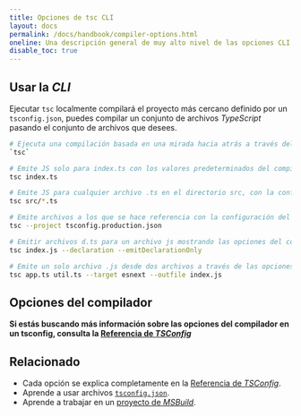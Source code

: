 ```yaml
---
title: Opciones de tsc CLI
layout: docs
permalink: /docs/handbook/compiler-options.html
oneline: Una descripción general de muy alto nivel de las opciones CLI del compilador tsc
disable_toc: true
---
```


## Usar la *CLI*

Ejecutar `tsc` localmente compilará el proyecto más cercano definido por un `tsconfig.json`, puedes compilar un conjunto de archivos *TypeScript*
pasando el conjunto de archivos que desees.

```sh
# Ejecuta una compilación basada en una mirada hacia atrás a través del fs para un tsconfig.json
`tsc`

# Emite JS solo para index.ts con los valores predeterminados del compilador
tsc index.ts

# Emite JS para cualquier archivo .ts en el directorio src, con la configuración predeterminada
tsc src/*.ts

# Emite archivos a los que se hace referencia con la configuración del compilador de tsconfig.production.json
tsc --project tsconfig.production.json

# Emitir archivos d.ts para un archivo js mostrando las opciones del compilador que son booleanas
tsc index.js --declaration --emitDeclarationOnly

# Emite un solo archivo .js desde dos archivos a través de las opciones del compilador que toman argumentos de cadena
tsc app.ts util.ts --target esnext --outfile index.js
```

## Opciones del compilador

**Si estás buscando más información sobre las opciones del compilador en un tsconfig, consulta la [Referencia de *TSConfig*](/tsconfig)**

<!-- Inicio el reemplazo -><h3>Comandos de la CLI</h3>
<table class="cli-option" width="100%">
  <thead>
    <tr>
      <th>Bandera</th>
      <th>Tipo</th>
    </tr>
  </thead>
  <tbody>
<tr class='odd' name='all'>
  <td><code>--all</code></td>
  <td><p><code>boolean</code></p>
</td>
</tr>
<tr class="option-description odd"><td colspan="3">
<p>Muestra todas las opciones del compilador.</p>
</td></tr>

<tr class='even' name='generateTrace'>
  <td><code>--generateTrace</code></td>
  <td><p><code>string</code></p>
</td>
</tr>
<tr class="option-description even"><td colspan="3">
<p>Genera un seguimiento de eventos y una lista de tipos.</p>
</td></tr>

<tr class='odd' name='help'>
  <td><code>--help</code></td>
  <td><p><code>boolean</code></p>
</td>
</tr>
<tr class="option-description odd"><td colspan="3">
<p>Proporciona información local para obtener ayuda sobre la CLI.</p>
</td></tr>

<tr class='even' name='init'>
  <td><code>--init</code></td>
  <td><p><code>boolean</code></p>
</td>
</tr>
<tr class="option-description even"><td colspan="3">
<p>Inicia un proyecto TypeScript y crea un archivo tsconfig.json.</p>
</td></tr>

<tr class='odd' name='listFilesOnly'>
  <td><code>--listFilesOnly</code></td>
  <td><p><code>boolean</code></p>
</td>
</tr>
<tr class="option-description odd"><td colspan="3">
<p>Imprime los nombres de los archivos que forman parte de la compilación y luego detiene el procesamiento.</p>
</td></tr>

<tr class='even' name='locale'>
  <td><code>--locale</code></td>
  <td><p><code>string</code></p>
</td>
</tr>
<tr class="option-description even"><td colspan="3">
<p>Establece el idioma de los mensajes de TypeScript. Esto no afecta a la emisión.</p>
</td></tr>

<tr class='odd' name='project'>
  <td><code>--project</code></td>
  <td><p><code>string</code></p>
</td>
</tr>
<tr class="option-description odd"><td colspan="3">
<p>Compila el proyecto con la ruta a su archivo de configuración, o a un directorio con un 'tsconfig.json'.</p>
</td></tr>

<tr class='even' name='showConfig'>
  <td><code>--showConfig</code></td>
  <td><p><code>boolean</code></p>
</td>
</tr>
<tr class="option-description even"><td colspan="3">
<p>Imprime la configuración final en lugar de compilar.</p>
</td></tr>

<tr class='odd' name='version'>
  <td><code>--version</code></td>
  <td><p><code>boolean</code></p>
</td>
</tr>
<tr class="option-description odd"><td colspan="3">
<p>Imprime la versión del compilador.</p>
</td></tr>

</tbody></table>

<h3>Opciones de compilación</h3>
<table class="cli-option" width="100%">
  <thead>
    <tr>
      <th>Bandera</th>
      <th>Tipo</th>
    </tr>
  </thead>
  <tbody>
<tr class='odd' name='build'>
  <td><code>--build</code></td>
  <td><p><code>boolean</code></p>
</td>
</tr>
<tr class="option-description odd"><td colspan="3">
<p>Crea uno o más proyectos y sus dependencias, si están desactualizados</p>
</td></tr>

<tr class='even' name='clean'>
  <td><code>--clean</code></td>
  <td><p><code>boolean</code></p>
</td>
</tr>
<tr class="option-description even"><td colspan="3">
<p>Elimina el resultado de todos los proyectos.</p>
</td></tr>

<tr class='odd' name='dry'>
  <td><code>--dry</code></td>
  <td><p><code>boolean</code></p>
</td>
</tr>
<tr class="option-description odd"><td colspan="3">
<p>Muestra lo que se compilaría (o eliminaría, si se especifica con '--clean')</p>
</td></tr>

<tr class='even' name='force'>
  <td><code><a href='/tsconfig/#force'>--force</a></code></td>
  <td><p><code>boolean</code></p>
</td>
</tr>
<tr class="option-description even"><td colspan="3">
<p>Crea todos los proyectos, incluidos los que parecen estar actualizados.</p>
</td></tr>

<tr class='odd' name='verbose'>
  <td><code><a href='/tsconfig/#verbose'>--verbose</a></code></td>
  <td><p><code>boolean</code></p>
</td>
</tr>
<tr class="option-description odd"><td colspan="3">
<p>Habilita el registro detallado.</p>
</td></tr>

</tbody></table>

<h3>Opciones de visualización</h3>
<table class="cli-option" width="100%">
  <thead>
    <tr>
      <th>Bandera</th>
      <th>Tipo</th>
    </tr>
  </thead>
  <tbody>
<tr class='odd' name='excludeDirectories'>
  <td><code><a href='/tsconfig/#excludeDirectories'>--excludeDirectories</a></code></td>
  <td><p><code>list</code></p>
</td>
</tr>
<tr class="option-description odd"><td colspan="3">
<p>Elimina una lista de directorios del proceso de observación.</p>
</td></tr>

<tr class='even' name='excludeFiles'>
  <td><code><a href='/tsconfig/#excludeFiles'>--excludeFiles</a></code></td>
  <td><p><code>list</code></p>
</td>
</tr>
<tr class="option-description even"><td colspan="3">
<p>Elimina una lista de archivos del procesamiento del modo de vigilancia.</p>
</td></tr>

<tr class='odd' name='fallbackPolling'>
  <td><code><a href='/tsconfig/#fallbackPolling'>--fallbackPolling</a></code></td>
  <td><p><code>fixedinterval</code>, <code>priorityinterval</code>, <code>dynamicpriority</code> o <code>fixedchunksize</code></p>
</td>
</tr>
<tr class="option-description odd"><td colspan="3">
<p>Especifica qué enfoque debe utilizar el observador si el sistema se queda sin observadores de archivos nativos.</p>
</td></tr>

<tr class='even' name='synchronousWatchDirectory'>
  <td><code><a href='/tsconfig/#synchronousWatchDirectory'>--synchronousWatchDirectory</a></code></td>
  <td><p><code>boolean</code></p>
</td>
</tr>
<tr class="option-description even"><td colspan="3">
<p>Llama de forma sincrónica a devoluciones de llamada y actualiza el estado de los observadores de directorios en plataformas que no admiten la visualización recursiva de forma nativa.</p>
</td></tr>

<tr class='odd' name='watch'>
  <td><code>--watch</code></td>
  <td><p><code>boolean</code></p>
</td>
</tr>
<tr class="option-description odd"><td colspan="3">
<p>Ve archivos de entrada.</p>
</td></tr>

<tr class='even' name='watchDirectory'>
  <td><code><a href='/tsconfig/#watchDirectory'>--watchDirectory</a></code></td>
  <td><p><code>usefsevents</code>, <code>fixedpollinginterval</code>, <code>dynamicprioritypolling</code> o <code>fixedchunksizepolling</code></p>
</td>
</tr>
<tr class="option-description even"><td colspan="3">
<p>Especifica cómo se ven los directorios en los sistemas que carecen de la funcionalidad de observación de archivos recursiva.</p>
</td></tr>

<tr class='odd' name='watchFile'>
  <td><code><a href='/tsconfig/#watchFile'>--watchFile</a></code></td>
  <td><p><code>fixedpollinginterval</code>, <code>prioritypollinginterval</code>, <code>dynamicprioritypolling</code>, <code>fixedchunksizepolling</code>, <code>usefsevents</code> o <code>usefseventsonparentdirectory</code></p>
</td>
</tr>
<tr class="option-description odd"><td colspan="3">
<p>Especifica cómo funciona el modo de visualización de TypeScript.</p>
</td></tr>

</tbody></table>

<h3>Banderas del compilador</h3>
<table class="cli-option" width="100%">
  <thead>
    <tr>
      <th>Bandera</th>
      <th>Tipo</th>
      <th>Predefinido</th>
    </tr>
  </thead>
  <tbody>
<tr class='odd' name='allowJs'>
  <td><code><a href='/tsconfig/#allowJs'>--allowJs</a></code></td>
  <td><p><code>boolean</code></p>
</td>
  <td><p><code>false</code></p>
</td>
</tr>
<tr class="option-description odd"><td colspan="3">
<p>Permita que los archivos JavaScript formen parte de tu programa. Utiliza la opción <code>checkJS</code> para obtener errores de estos archivos.</p>
</td></tr>

<tr class='even' name='allowSyntheticDefaultImports'>
  <td><code><a href='/tsconfig/#allowSyntheticDefaultImports'>--allowSyntheticDefaultImports</a></code></td>
  <td><p><code>boolean</code></p>
</td>
  <td><ul><li><p><code>true</code> si <a href="#module"><code>module</code></a> es <code>system</code>, o <a href="#esModuleInterop"><code>esModuleInterop</code></a> y <a href="#module"><code>module</code></a> no es <code>es6</code>/<code>es2015</code> o <code>esnext</code>,</p>
</li><li><p><code>false</code> en caso contrario.</p>
</li></ul></td>
</tr>
<tr class="option-description even"><td colspan="3">
<p>Permite "importar x desde y" cuando un módulo no tenga una exportación predeterminada.</p>
</td></tr>

<tr class='odd' name='allowUmdGlobalAccess'>
  <td><code><a href='/tsconfig/#allowUmdGlobalAccess'>--allowUmdGlobalAccess</a></code></td>
  <td><p><code>boolean</code></p>
</td>
  <td><p><code>false</code></p>
</td>
</tr>
<tr class="option-description odd"><td colspan="3">
<p>Permitir el acceso a globales UMD desde módulos.</p>
</td></tr>

<tr class='even' name='allowUnreachableCode'>
  <td><code><a href='/tsconfig/#allowUnreachableCode'>--allowUnreachableCode</a></code></td>
  <td><p><code>boolean</code></p>
</td>
  <td>
</td>
</tr>
<tr class="option-description even"><td colspan="3">
<p>Inhabilita el informe de errores para el código inalcanzable.</p>
</td></tr>

<tr class='odd' name='allowUnusedLabels'>
  <td><code><a href='/tsconfig/#allowUnusedLabels'>--allowUnusedLabels</a></code></td>
  <td><p><code>boolean</code></p>
</td>
  <td>
</td>
</tr>
<tr class="option-description odd"><td colspan="3">
<p>Inhabilita el informe de errores para etiquetas no utilizadas.</p>
</td></tr>

<tr class='even' name='alwaysStrict'>
  <td><code><a href='/tsconfig/#alwaysStrict'>--alwaysStrict</a></code></td>
  <td><p><code>boolean</code></p>
</td>
  <td><ul><li><p><code>true</code> si <a href="#strict"><code>strict</code></a>,</p>
</li><li><p><code>false</code> en caso contrario.</p>
</li></ul></td>
</tr>
<tr class="option-description even"><td colspan="3">
<p>Se asegura de que siempre se emita "use strict".</p>
</td></tr>

<tr class='odd' name='assumeChangesOnlyAffectDirectDependencies'>
  <td><code><a href='/tsconfig/#assumeChangesOnlyAffectDirectDependencies'>--assumeChangesOnlyAffectDirectDependencies</a></code></td>
  <td><p><code>boolean</code></p>
</td>
  <td><p><code>false</code></p>
</td>
</tr>
<tr class="option-description odd"><td colspan="3">
<p>Tener recompilaciones en proyectos que usan el modo <a href="#incremental"> <code>incremental</code></a> y <code>watch</code> supone que los cambios dentro de un archivo solo afectarán a los archivos directamente dependiendo de él. </p>
</td></tr>

<tr class='even' name='baseUrl'>
  <td><code><a href='/tsconfig/#baseUrl'>--baseUrl</a></code></td>
  <td><p><code>string</code></p>
</td>
  <td>
</td>
</tr>
<tr class="option-description even"><td colspan="3">
<p>Especifica el directorio base para resolver nombres de módulos no relativos.</p>
</td></tr>

<tr class='odd' name='charset'>
  <td><code><a href='/tsconfig/#charset'>--charset</a></code></td>
  <td><p><code>string</code></p>
</td>
  <td><p><code>utf8</code></p>
</td>
</tr>
<tr class="option-description odd"><td colspan="3">
<p>Ya no es compatible. En las primeras versiones, configura manualmente la codificación de texto para leer archivos.</p>
</td></tr>

<tr class='even' name='checkJs'>
  <td><code><a href='/tsconfig/#checkJs'>--checkJs</a></code></td>
  <td><p><code>boolean</code></p>
</td>
  <td><p><code>false</code></p>
</td>
</tr>
<tr class="option-description even"><td colspan="3">
<p>Habilita el informe de errores en archivos JavaScript de tipo verificado.</p>
</td></tr>

<tr class='odd' name='composite'>
  <td><code><a href='/tsconfig/#composite'>--composite</a></code></td>
  <td><p><code>boolean</code></p>
</td>
  <td><p><code>false</code></p>
</td>
</tr>
<tr class="option-description odd"><td colspan="3">
<p>Habilita restricciones que permitan utilizar un proyecto de TypeScript con referencias de proyecto.</p>
</td></tr>

<tr class='even' name='declaration'>
  <td><code><a href='/tsconfig/#declaration'>--declaration</a></code></td>
  <td><p><code>boolean</code></p>
</td>
  <td><ul><li><p><code>true</code> si <a href="#composite"><code>composite</code></a>,</p>
</li><li><p><code>false</code> en caso contrario.</p>
</li></ul></td>
</tr>
<tr class="option-description even"><td colspan="3">
<p>Genera archivos .d.ts a partir de archivos TypeScript y JavaScript en tu proyecto.</p>
</td></tr>

<tr class='odd' name='declarationDir'>
  <td><code><a href='/tsconfig/#declarationDir'>--declarationDir</a></code></td>
  <td><p><code>string</code></p>
</td>
  <td>
</td>
</tr>
<tr class="option-description odd"><td colspan="3">
<p>Especifica el directorio de salida para los archivos de declaración generados.</p>
</td></tr>

<tr class='even' name='declarationMap'>
  <td><code><a href='/tsconfig/#declarationMap'>--declarationMap</a></code></td>
  <td><p><code>boolean</code></p>
</td>
  <td><p><code>false</code></p>
</td>
</tr>
<tr class="option-description even"><td colspan="3">
<p>Crea mapas fuente para archivos d.ts.</p>
</td></tr>

<tr class='odd' name='diagnostics'>
  <td><code><a href='/tsconfig/#diagnostics'>--diagnostics</a></code></td>
  <td><p><code>boolean</code></p>
</td>
  <td><p><code>false</code></p>
</td>
</tr>
<tr class="option-description odd"><td colspan="3">
<p>Genera información sobre el rendimiento del compilador después de la compilación.</p>
</td></tr>

<tr class='even' name='disableReferencedProjectLoad'>
  <td><code><a href='/tsconfig/#disableReferencedProjectLoad'>--disableReferencedProjectLoad</a></code></td>
  <td><p><code>boolean</code></p>
</td>
  <td><p><code>false</code></p>
</td>
</tr>
<tr class="option-description even"><td colspan="3">
<p>Reduce la cantidad de proyectos cargados automáticamente por TypeScript.</p>
</td></tr>

<tr class='odd' name='disableSizeLimit'>
  <td><code><a href='/tsconfig/#disableSizeLimit'>--disableSizeLimit</a></code></td>
  <td><p><code>boolean</code></p>
</td>
  <td><p><code>false</code></p>
</td>
</tr>
<tr class="option-description odd"><td colspan="3">
<p>Elimina el límite de 20 MB en el tamaño total del código fuente para archivos JavaScript en el servidor de lenguaje TypeScript.</p>
</td></tr>

<tr class='even' name='disableSolutionSearching'>
  <td><code><a href='/tsconfig/#disableSolutionSearching'>--disableSolutionSearching</a></code></td>
  <td><p><code>boolean</code></p>
</td>
  <td><p><code>false</code></p>
</td>
</tr>
<tr class="option-description even"><td colspan="3">
<p>Opta por excluir un proyecto de la verificación de referencias de varios proyectos al editarlo.</p>
</td></tr>

<tr class='odd' name='disableSourceOfProjectReferenceRedirect'>
  <td><code><a href='/tsconfig/#disableSourceOfProjectReferenceRedirect'>--disableSourceOfProjectReferenceRedirect</a></code></td>
  <td><p><code>boolean</code></p>
</td>
  <td><p><code>false</code></p>
</td>
</tr>
<tr class="option-description odd"><td colspan="3">
<p>Desactiva la preferencia de archivos fuente en lugar de archivos de declaración al hacer referencia a proyectos compuestos.</p>
</td></tr>

<tr class='even' name='downlevelIteration'>
  <td><code><a href='/tsconfig/#downlevelIteration'>--downlevelIteration</a></code></td>
  <td><p><code>boolean</code></p>
</td>
  <td><p><code>false</code></p>
</td>
</tr>
<tr class="option-description even"><td colspan="3">
<p>Emite JavaScript más compatible, pero detallado y con menos rendimiento para la iteración.</p>
</td></tr>

<tr class='odd' name='emitBOM'>
  <td><code><a href='/tsconfig/#emitBOM'>--emitBOM</a></code></td>
  <td><p><code>boolean</code></p>
</td>
  <td><p><code>false</code></p>
</td>
</tr>
<tr class="option-description odd"><td colspan="3">
<p>Emite una marca de orden de bytes (BOM) UTF-8 al principio de los archivos de salida.</p>
</td></tr>

<tr class='even' name='emitDeclarationOnly'>
  <td><code><a href='/tsconfig/#emitDeclarationOnly'>--emitDeclarationOnly</a></code></td>
  <td><p><code>boolean</code></p>
</td>
  <td><p><code>false</code></p>
</td>
</tr>
<tr class="option-description even"><td colspan="3">
<p>Solo genera archivos d.ts y no archivos JavaScript.</p>
</td></tr>

<tr class='odd' name='emitDecoratorMetadata'>
  <td><code><a href='/tsconfig/#emitDecoratorMetadata'>--emitDecoratorMetadata</a></code></td>
  <td><p><code>boolean</code></p>
</td>
  <td><p><code>false</code></p>
</td>
</tr>
<tr class="option-description odd"><td colspan="3">
<p>Emite metadatos de tipo diseño para declaraciones decoradas en archivos fuente.</p>
</td></tr>

<tr class='even' name='esModuleInterop'>
  <td><code><a href='/tsconfig/#esModuleInterop'>--esModuleInterop</a></code></td>
  <td><p><code>boolean</code></p>
</td>
  <td><p><code>false</code></p>
</td>
</tr>
<tr class="option-description even"><td colspan="3">
<p>Emite JavaScript adicional para facilitar la compatibilidad con la importación de módulos CommonJS. Esto habilita <a href="#allowSyntheticDefaultImports"> <code>allowSyntheticDefaultImports</code></a> para compatibilidad de tipos.</p>
</td></tr>

<tr class = 'odd' name = 'exactOptionalPropertyTypes'>
  <td><code><a href='/tsconfig/#exactOptionalPropertyTypes'>--exactOptionalPropertyTypes</a></code></td>
  <td><p><code>boolean</code></p>
</td>
  <td><p><code>false</code></p>
</td>
</tr>
<tr class="option-description odd"><td colspan="3">
<p>Interpreta los tipos de propiedad opcionales tal como están escritos, en lugar de agregar <code>undefined</code>.</p>
</td></tr>

<tr class='even' name='experimentalDecorators'>
  <td><code><a href='/tsconfig/#experimentalDecorators'>--experimentalDecorators</a></code></td>
  <td><p><code>boolean</code></p>
</td>
  <td><p><code>false</code></p>
</td>
</tr>
<tr class="option-description even"><td colspan="3">
<p>Habilita el soporte experimental para decoradores de la etapa 2 del borrador TC39.</p>
</td></tr>

<tr class='odd' name='explainFiles'>
  <td><code><a href='/tsconfig/#explainFiles'>--explainFiles</a></code></td>
  <td><p><code>boolean</code></p>
</td>
  <td><p><code>false</code></p>
</td>
</tr>
<tr class="option-description odd"><td colspan="3">
<p>Imprimir archivos leídos durante la compilación, incluido el motivo por el que se incluyeron.</p>
</td></tr>

<tr class='even' name='extendedDiagnostics'>
  <td><code><a href='/tsconfig/#extendedDiagnostics'>--extendedDiagnostics</a></code></td>
  <td><p><code>boolean</code></p>
</td>
  <td><p><code>false</code></p>
</td>
</tr>
<tr class="option-description even"><td colspan="3">
<p>Genera información sobre el rendimiento del compilador después de la compilación.</p>
</td></tr>

<tr class='odd' name='forceConsistentCasingInFileNames'>
  <td><code><a href='/tsconfig/#forceConsistentCasingInFileNames'>--forceConsistentCasingInFileNames</a></code></td>
  <td><p><code>boolean</code></p>
</td>
  <td><p><code>false</code></p>
</td>
</tr>
<tr class="option-description odd"><td colspan="3">
<p>Se asegura de que la carcasa sea correcta en las importaciones.</p>
</td></tr>

<tr class='even' name='generateCpuProfile'>
  <td><code><a href='/tsconfig/#generateCpuProfile'>--generateCpuProfile</a></code></td>
  <td><p><code>string</code></p>
</td>
  <td><p><code>profile.cpuprofile</code></p>
</td>
</tr>
<tr class="option-description even"><td colspan="3">
<p>Emite un perfil de CPU v8 del compilador que se ejecuta para depurar.</p>
</td></tr>

<tr class='odd' name='importHelpers'>
  <td><code><a href='/tsconfig/#importHelpers'>--importHelpers</a></code></td>
  <td><p><code>boolean</code></p>
</td>
  <td><p><code>false</code></p>
</td>
</tr>
<tr class="option-description odd"><td colspan="3">
<p>Permite importar funciones auxiliares desde <code>tslib</code> una vez por proyecto, en lugar de incluirlas por archivo.</p>
</td></tr>

<tr class='even' name='importsNotUsedAsValues'>
  <td><code><a href='/tsconfig/#importsNotUsedAsValues'>--importsNotUsedAsValues</a></code></td>
  <td><p><code>remove</code>, <code>preserve</code>, o <code>error</code></p>
</td>
  <td><p><code>remove</code></p>
</td>
</tr>
<tr class="option-description even"><td colspan="3">
<p>Especifica el comportamiento de emisión/comprobación para las importaciones que solo se utilizan para tipos.</p>
</td></tr>

<tr class='odd' name='incremental'>
  <td><code><a href='/tsconfig/#incremental'>--incremental</a></code></td>
  <td><p><code>boolean</code></p>
</td>
  <td><ul><li><p><code>true</code> si <a href="#composite"><code>composite</code></a>,</p>
</li><li><p><code>false</code> en caso contrario.</p>
</li></ul></td>
</tr>
<tr class="option-description odd"><td colspan="3">
<p>Guarda los archivos .tsbuildinfo para permitir la compilación incremental de proyectos.</p>
</td></tr>

<tr class='even' name='inlineSourceMap'>
  <td><code><a href='/tsconfig/#inlineSourceMap'>--inlineSourceMap</a></code></td>
  <td><p><code>boolean</code></p>
</td>
  <td><p><code>false</code></p>
</td>
</tr>
<tr class="option-description even"><td colspan="3">
<p>Incluye archivos de mapa fuente dentro del JavaScript emitido.</p>
</td></tr>

<tr class='odd' name='inlineSources'>
  <td><code><a href='/tsconfig/#inlineSources'>--inlineSources</a></code></td>
  <td><p><code>boolean</code></p>
</td>
  <td><p><code>false</code></p>
</td>
</tr>
<tr class="option-description odd"><td colspan="3">
<p>Incluye el código fuente en los mapas fuentes dentro del JavaScript emitido.</p>
</td></tr>

<tr class='even' name='isolatedModules'>
  <td><code><a href='/tsconfig/#isolatedModules'>--isolatedModules</a></code></td>
  <td><p><code>boolean</code></p>
</td>
  <td><p><code>false</code></p>
</td>
</tr>
<tr class="option-description even"><td colspan="3">
<p>Asegúrate de que cada archivo se pueda transpilar de forma segura sin depender de otras importaciones.</p>
</td></tr>

<tr class='odd' name='jsx'>
  <td><code><a href='/tsconfig/#jsx'>--jsx</a></code></td>
  <td><p><code>preserve</code>, <code>react</code>, <code>react-native</code>, <code>react-jsx</code> o <code>react-jsxdev</code></p>
</td>
  <td>
</td>
</tr>
<tr class="option-description odd"><td colspan="3">
<p>Especifica qué código JSX se genera.</p>
</td></tr>

<tr class='even' name='jsxFactory'>
  <td><code><a href='/tsconfig/#jsxFactory'>--jsxFactory</a></code></td>
  <td><p><code>string</code></p>
</td>
  <td><p><code>React.createElement</code></p>
</td>
</tr>
<tr class="option-description even"><td colspan="3">
<p>Especifica la función de fábrica *JSX* utilizada al apuntar a *React JSX emit*, p. ej. 'React.createElement' o 'h'.</p>
</td></tr>

<tr class='odd' name='jsxFragmentFactory'>
  <td><code><a href='/tsconfig/#jsxFragmentFactory'>--jsxFragmentFactory</a></code></td>
  <td><p><code>string</code></p>
</td>
  <td><p><code>React.Fragment</code></p>
</td>
</tr>
<tr class="option-description odd"><td colspan="3">
<p>Especifica la referencia de fragmento JSX utilizada para los fragmentos al apuntar a la emisión de React JSX, p. ej. 'React.Fragment' o 'Fragment'.</p>
</td></tr>

<tr class='even' name='jsxImportSource'>
  <td><code><a href='/tsconfig/#jsxImportSource'>--jsxImportSource</a></code></td>
  <td><p><code>string</code></p>
</td>
  <td><p><code>react</code></p>
</td>
</tr>
<tr class="option-description even"><td colspan="3">
<p>Precisa el especificador de módulo utilizado para importar las funciones de fábrica JSX cuando se usa <code>jsx: react-jsx*</code>.</p>
</td></tr>

<tr class='odd' name='keyofStringsOnly'>
  <td><code><a href='/tsconfig/#keyofStringsOnly'>--keyofStringsOnly</a></code></td>
  <td><p><code>boolean</code></p>
</td>
  <td><p><code>false</code></p>
</td>
</tr>
<tr class="option-description odd"><td colspan="3">
<p>Hacer keyof solo devuelve cadenas en lugar de cadenas, números o símbolos. Opción heredada.</p>
</td></tr>

<tr class='even' name='lib'>
  <td><code><a href='/tsconfig/#lib'>--lib</a></code></td>
  <td><p><code>list</code></p>
</td>
  <td>
</td>
</tr>
<tr class="option-description even"><td colspan="3">
<p>Especifica un conjunto de archivos de declaración de biblioteca empaquetados que describen el entorno de ejecución de destino.</p>
</td></tr>

<tr class='odd' name='listEmittedFiles'>
  <td><code><a href='/tsconfig/#listEmittedFiles'>--listEmittedFiles</a></code></td>
  <td><p><code>boolean</code></p>
</td>
  <td><p><code>false</code></p>
</td>
</tr>
<tr class="option-description odd"><td colspan="3">
<p>Imprime los nombres de los archivos emitidos después de una compilación.</p>
</td></tr>

<tr class='even' name='listFiles'>
  <td><code><a href='/tsconfig/#listFiles'>--listFiles</a></code></td>
  <td><p><code>boolean</code></p>
</td>
  <td><p><code>false</code></p>
</td>
</tr>
<tr class="option-description even"><td colspan="3">
<p>Imprime todos los archivos leídos durante la compilación.</p>
</td></tr>

<tr class='odd' name='mapRoot'>
  <td><code><a href='/tsconfig/#mapRoot'>--mapRoot</a></code></td>
  <td><p><code>string</code></p>
</td>
  <td>
</td>
</tr>
<tr class="option-description odd"><td colspan="3">
<p>Especifica la ubicación donde el depurador debe ubicar los archivos de mapas en lugar de las ubicaciones generadas.</p>
</td></tr>

<tr class='even' name='maxNodeModuleJsDepth'>
  <td><code><a href='/tsconfig/#maxNodeModuleJsDepth'>--maxNodeModuleJsDepth</a></code></td>
  <td><p><code>number</code></p>
</td>
  <td><p><code>0</code></p>
</td>
</tr>
<tr class="option-description even"><td colspan="3">
<p>Especifica la profundidad máxima del directorio utilizado para comprobar archivos JavaScript de <code>node_modules</code>. Solo se aplica con <a href="#allowJs"> <code>allowJs</code></a>.</p>
</td></tr>

<tr class='odd' name='module'>
  <td><code><a href='/tsconfig/#module'>--module</a></code></td>
  <td><p><code>none</code>, <code>commonjs</code>, <code>amd</code>, <code>umd</code>, <code>system</code>, <code>es6</code>/<code>es2015</code>, <code>es2020</code>, <code>es2022</code>, <code>esnext</code>, <code>node16</code>, or <code>nodenext</code></p>
</td>
  <td><ul><li><p><code>CommonJS</code> si <a href="#target"><code>target</code></a> es <code>ES3</code> o <code>ES5</code>,</p>
</li><li><p><code>ES6</code>/<code>ES2015</code> de lo contrario.</p>
</li></ul></td>
</tr>
<tr class="option-description odd"><td colspan="3">
<p>Especifica qué código de módulo se genera.</p>
</td></tr>

<tr class='even' name='moduleDetection'>
  <td><code><a href='/tsconfig/#moduleDetection'>--moduleDetection</a></code></td>
  <td><p><code>legacy</code>, <code>auto</code>, or <code>force</code></p>
</td>
  <td><p>"auto": Trata archivos con <code>import</code>s, <code>export</code>s, <code>import.meta</code>, <code>jsx</code> (con <code>jsx: react-jsx</code>), o formato <code>esm</code> (con módulo: <code>node16+</code>) como módulos.</p>
</td>
</tr>
<tr class="option-description even"><td colspan="3">
<p>Controla qué método se usa para detectar si un archivo <em>JS</em> es un módulo.</p>
</td></tr>

<tr class='odd' name='moduleResolution'>
  <td><code><a href='/tsconfig/#moduleResolution'>--moduleResolution</a></code></td>
  <td><p><code>classic</code>, <code>node</code>, <code>node16</code> o <code>nodenext</code></p>
</td>
  <td><ul><li><p><code>Classic</code> si <a href="#module"><code>module</code></a> es <code>AMD</code>, <code>UMD</code>, <code>System</code> o <code>ES6</code>/<code>ES2015</code>,</p>
</li><li><p>Coincide si <a href="#module"><code>module</code></a> es <code>node12</code> o <code>nodenext</code>,</p>
</li><li><p><code>Node</code> de lo contrario.</p>
</li></ul></td>
</tr>
<tr class="option-description odd"><td colspan="3">
<p>Especifica cómo busca TypeScript un archivo de un especificador de módulo determinado.</p>
</td></tr>

<tr class='even' name='moduleSuffixes'>
  <td><code><a href='/tsconfig/#moduleSuffixes'>--moduleSuffixes</a></code></td>
  <td><p><code>list</code></p>
</td>
  <td>
</td>
</tr>
<tr class="option-description even"><td colspan="3">
<p>Lista de sufijos de nombre de archivo para buscar al resolver un módulo.</p>
</td></tr>

<tr class='odd' name='newLine'>
  <td><code><a href='/tsconfig/#newLine'>--newLine</a></code></td>
  <td><p><code>crlf</code> o <code>lf</code></p>
</td>
  <td><p>Plataforma específica.</p>
</td>
</tr>
<tr class="option-description odd"><td colspan="3">
<p>Establece el carácter de nueva línea para emitir archivos.</p>
</td></tr>

<tr class='even' name='noEmit'>
  <td><code><a href='/tsconfig/#noEmit'>--noEmit</a></code></td>
  <td><p><code>boolean</code></p>
</td>
  <td><p><code>false</code></p>
</td>
</tr>
<tr class="option-description even"><td colspan="3">
<p>Desactive la emisión de archivos de una compilación.</p>
</td></tr>

<tr class='odd' name='noEmitHelpers'>
  <td><code><a href='/tsconfig/#noEmitHelpers'>--noEmitHelpers</a></code></td>
  <td><p><code>boolean</code></p>
</td>
  <td><p><code>false</code></p>
</td>
</tr>
<tr class="option-description odd"><td colspan="3">
<p>Deshabilita la generación de funciones auxiliares personalizadas como <code>__extends</code> en la salida compilada. </p>
</td></tr>

<tr class='even' name='noEmitOnError'>
  <td><code><a href='/tsconfig/#noEmitOnError'>--noEmitOnError</a></code></td>
  <td><p><code>boolean</code></p>
</td>
  <td><p><code>false</code></p>
</td>
</tr>
<tr class="option-description even"><td colspan="3">
<p>Desactiva la emisión de archivos si se informa algún error de verificación de tipo.</p>
</td></tr>

<tr class='odd' name='noErrorTruncation'>
  <td><code><a href='/tsconfig/#noErrorTruncation'>--noErrorTruncation</a></code></td>
  <td><p><code>boolean</code></p>
</td>
  <td><p><code>false</code></p>
</td>
</tr>
<tr class="option-description odd"><td colspan="3">
<p>Deshabilita los tipos de truncamiento en los mensajes de error.</p>
</td></tr>

<tr class='even' name='noFallthroughCasesInSwitch'>
  <td><code><a href='/tsconfig/#noFallthroughCasesInSwitch'>--noFallthroughCasesInSwitch</a></code></td>
  <td><p><code>boolean</code></p>
</td>
  <td><p><code>false</code></p>
</td>
</tr>
<tr class="option-description even"><td colspan="3">
<p>Habilita el informe de errores para casos fallidos en declaraciones de cambio.</p>
</td></tr>

<tr class='odd' name='noImplicitAny'>
  <td><code><a href='/tsconfig/#noImplicitAny'>--noImplicitAny</a></code></td>
  <td><p><code>boolean</code></p>
</td>
  <td><ul><li><p><code>true</code> si <a href="#strict"><code>strict</code></a>,</p>
</li><li><p><code>false</code> en caso contrario.</p>
</li></ul></td>
</tr>
<tr class="option-description odd"><td colspan="3">
<p>Habilita el informe de errores para expresiones y declaraciones con un tipo <code>any</code> implícito.</p>
</td></tr>

<tr class='even' name='noImplicitOverride'>
  <td><code><a href='/tsconfig/#noImplicitOverride'>--noImplicitOverride</a></code></td>
  <td><p><code>boolean</code></p>
</td>
  <td><p><code>false</code></p>
</td>
</tr>
<tr class="option-description even"><td colspan="3">
<p>Se asegura de que los miembros redefinidos en las clases derivadas estén marcados con un modificador de redefinición.</p>
</td></tr>

<tr class='odd' name='noImplicitReturns'>
  <td><code><a href='/tsconfig/#noImplicitReturns'>--noImplicitReturns</a></code></td>
  <td><p><code>boolean</code></p>
</td>
  <td><p><code>false</code></p>
</td>
</tr>
<tr class="option-description odd"><td colspan="3">
<p>Habilita el informe de errores para las rutas de código que no regresan explícitamente en una función.</p>
</td></tr>

<tr class='even' name='noImplicitThis'>
  <td><code><a href='/tsconfig/#noImplicitThis'>--noImplicitThis</a></code></td>
  <td><p><code>boolean</code></p>
</td>
  <td><ul><li><p><code>true</code> si <a href="#strict"><code>strict</code></a>,</p>
</li><li><p><code>false</code> en caso contrario.</p>
</li></ul></td>
</tr>
<tr class="option-description even"><td colspan="3">
<p>Habilita el informe de errores cuando a <code>this</code> se le asigne el tipo <code>any</code>.</p>
</td></tr>

<tr class='odd' name='noImplicitUseStrict'>
  <td><code><a href='/tsconfig/#noImplicitUseStrict'>--noImplicitUseStrict</a></code></td>
  <td><p><code>boolean</code></p>
</td>
  <td><p><code>false</code></p>
</td>
</tr>
<tr class="option-description odd"><td colspan="3">
<p>Inhabilita la adición de directivas de "use strict" en los archivos JavaScript emitidos.</p>
</td></tr>

<tr class='even' name='noLib'>
  <td><code><a href='/tsconfig/#noLib'>--noLib</a></code></td>
  <td><p><code>boolean</code></p>
</td>
  <td><p><code>false</code></p>
</td>
</tr>
<tr class="option-description even"><td colspan="3">
<p>Desactive la inclusión de cualquier archivo de biblioteca, incluido el lib.d.ts.</p>
</td></tr>

<tr class='odd' name='noPropertyAccessFromIndexSignature'>
  <td><code><a href='/tsconfig/#noPropertyAccessFromIndexSignature'>--noPropertyAccessFromIndexSignature</a></code></td>
  <td><p><code>boolean</code></p>
</td>
  <td><p><code>false</code></p>
</td>
</tr>
<tr class="option-description odd"><td colspan="3">
<p>Exige el uso de descriptores de acceso indexados para las claves declaradas con un tipo indexado.</p>
</td></tr>

<tr class='even' name='noResolve'>
  <td><code><a href='/tsconfig/#noResolve'>--noResolve</a></code></td>
  <td><p><code>boolean</code></p>
</td>
  <td><p><code>false</code></p>
</td>
</tr>
<tr class="option-description even"><td colspan="3">
<p>No permite que <code>import</code>s, <code>require</code>s o <code>&#x3C;reference></code>s expandan la cantidad de archivos que TypeScript debe agregar a un proyecto.</p>
</td></tr>

<tr class='odd' name='noStrictGenericChecks'>
  <td><code><a href='/tsconfig/#noStrictGenericChecks'>--noStrictGenericChecks</a></code></td>
  <td><p><code>boolean</code></p>
</td>
  <td><p><code>false</code></p>
</td>
</tr>
<tr class="option-description odd"><td colspan="3">
<p>Desactiva la comprobación estricta de firmas genéricas en tipos de funciones.</p>
</td></tr>

<tr class='even' name='noUncheckedIndexedAccess'>
  <td><code><a href='/tsconfig/#noUncheckedIndexedAccess'>--noUncheckedIndexedAccess</a></code></td>
  <td><p><code>boolean</code></p>
</td>
  <td><p><code>false</code></p>
</td>
</tr>
<tr class="option-description even"><td colspan="3">
<p>Agrega <code>undefined</code> a un tipo cuando se acceda mediante un índice.</p>
</td></tr>

<tr class='odd' name='noUnusedLocals'>
  <td><code><a href='/tsconfig/#noUnusedLocals'>--noUnusedLocals</a></code></td>
  <td><p><code>boolean</code></p>
</td>
  <td><p><code>false</code></p>
</td>
</tr>
<tr class="option-description odd"><td colspan="3">
<p>Habilita el informe de errores cuando no se leen las variables locales.</p>
</td></tr>

<tr class='even' name='noUnusedParameters'>
  <td><code><a href='/tsconfig/#noUnusedParameters'>--noUnusedParameters</a></code></td>
  <td><p><code>boolean</code></p>
</td>
  <td><p><code>false</code></p>
</td>
</tr>
<tr class="option-description even"><td colspan="3">
<p>Genera un error cuando no se lee un parámetro de función.</p>
</td></tr>

<tr class='odd' name='out'>
  <td><code><a href='/tsconfig/#out'>--out</a></code></td>
  <td><p><code>string</code></p>
</td>
  <td>
</td>
</tr>
<tr class="option-description odd"><td colspan="3">
<p>Configuración obsoleta. Utiliza <a href="#outFile"><code>outFile</code></a> en su lugar.</p>
</td></tr>

<tr class='even' name='outDir'>
  <td><code><a href='/tsconfig/#outDir'>--outDir</a></code></td>
  <td><p><code>string</code></p>
</td>
  <td>
</td>
</tr>
<tr class="option-description even"><td colspan="3">
<p>Especifica un directorio de salida para todos los archivos emitidos.</p>
</td></tr>

<tr class='odd' name='outFile'>
  <td><code><a href='/tsconfig/#outFile'>--outFile</a></code></td>
  <td><p><code>string</code></p>
</td>
  <td>
</td>
</tr>
<tr class="option-description odd"><td colspan="3">
<p>Especifica un archivo que agrupa todas las salidas en un archivo JavaScript. Si <a href="#declaration"><code>declaration</code></a> es true, también designa un archivo que agrupa toda la salida .d.ts.</p>
</td></tr>

<tr class='even' name='paths'>
  <td><code><a href='/tsconfig/#paths'>--paths</a></code></td>
  <td><p><code>object</code></p>
</td>
  <td>
</td>
</tr>
<tr class="option-description even"><td colspan="3">
<p>Especifica un conjunto de entradas que reasignen las importaciones a ubicaciones de búsqueda adicionales.</p>
</td></tr>

<tr class='odd' name='plugins'>
  <td><code><a href='/tsconfig/#plugins'>--plugins</a></code></td>
  <td><p><code>list</code></p>
</td>
  <td>
</td>
</tr>
<tr class="option-description odd"><td colspan="3">
<p>Especifica una lista de complementos de servicios de idiomas a incluir.</p>
</td></tr>

<tr class='even' name='preserveConstEnums'>
  <td><code><a href='/tsconfig/#preserveConstEnums'>--preserveConstEnums</a></code></td>
  <td><p><code>boolean</code></p>
</td>
  <td><ul><li><p><code>true</code> si <a href="#isolatedModules"> <code>isolatedModules</code></a>,</p>
</li><li><p><code>false</code> en caso contrario.</p>
</li></ul></td>
</tr>
<tr class="option-description even"><td colspan="3">
<p>Deshabilita el borrado de declaraciones <code>const enum</code> en el código generado.</p>
</td></tr>

<tr class='odd' name='preserveSymlinks'>
  <td><code><a href='/tsconfig/#preserveSymlinks'>--preserveSymlinks</a></code></td>
  <td><p><code>boolean</code></p>
</td>
  <td><p><code>false</code></p>
</td>
</tr>
<tr class="option-description odd"><td colspan="3">
<p>Desactiva la resolución de enlaces simbólicos a su ruta real. Esto se correlaciona con la misma bandera en el nodo.</p>
</td></tr>

<tr class='even' name='preserveValueImports'>
  <td><code><a href='/tsconfig/#preserveValueImports'>--preserveValueImports</a></code></td>
  <td><p><code>boolean</code></p>
</td>
  <td><p><code>false</code></p>
</td>
</tr>
<tr class="option-description even"><td colspan="3">
<p>Conserva los valores importados no utilizados en la salida de *JavaScript* que, de lo contrario, se eliminarían.</p>
</td></tr>

<tr class='odd' name='preserveWatchOutput'>
  <td><code><a href='/tsconfig/#preserveWatchOutput'>--preserveWatchOutput</a></code></td>
  <td><p><code>boolean</code></p>
</td>
  <td><p><code>false</code></p>
</td>
</tr>
<tr class="option-description odd"><td colspan="3">
<p>Desactiva la limpieza de la consola en modo observador.</p>
</td></tr>

<tr class='even' name='pretty'>
  <td><code><a href='/tsconfig/#pretty'>--pretty</a></code></td>
  <td><p><code>boolean</code></p>
</td>
  <td><p><code>true</code></p>
</td>
</tr>
<tr class="option-description even"><td colspan="3">
<p>Habilita el color y el formato en la salida de *TypeScript* para facilitar la lectura de los errores del compilador.</p>
</td></tr>

<tr class='odd' name='reactNamespace'>
  <td><code><a href='/tsconfig/#reactNamespace'>--reactNamespace</a></code></td>
  <td><p><code>string</code></p>
</td>
  <td><p><code>React</code></p>
</td>
</tr>
<tr class="option-description odd"><td colspan="3">
<p>Especifica el objeto invocado para <code>createElement</code>. Esto solo se aplica cuando se apunta a <code>react</code> JSX emit.</p>
</td></tr>

<tr class='even' name='removeComments'>
  <td><code><a href='/tsconfig/#removeComments'>--removeComments</a></code></td>
  <td><p><code>boolean</code></p>
</td>
  <td><p><code>false</code></p>
</td>
</tr>
<tr class="option-description even"><td colspan="3">
<p>Inhabilita la emisión de comentarios.</p>
</td></tr>

<tr class='odd' name='resolveJsonModule'>
  <td><code><a href='/tsconfig/#resolveJsonModule'>--resolveJsonModule</a></code></td>
  <td><p><code>boolean</code></p>
</td>
  <td><p><code>false</code></p>
</td>
</tr>
<tr class="option-description odd"><td colspan="3">
<p>Habilita la importación de archivos *.json*.</p>
</td></tr>

<tr class='even' name='rootDir'>
  <td><code><a href='/tsconfig/#rootDir'>--rootDir</a></code></td>
  <td><p><code>string</code></p>
</td>
  <td><p>Calculado a partir de la lista de archivos de entrada.</p>
</td>
</tr>
<tr class="option-description even"><td colspan="3">
<p>Especifica el directorio raíz dentro de tus archivos fuente.</p>
</td></tr>

<tr class='odd' name='rootDirs'>
  <td><code><a href='/tsconfig/#rootDirs'>--rootDirs</a></code></td>
  <td><p><code>list</code></p>
</td>
  <td><p>Calculado a partir de la lista de archivos de entrada.</p>
</td>
</tr>
<tr class="option-description odd"><td colspan="3">
<p>Permite que varios directorios se traten como uno solo al resolver módulos.</p>
</td></tr>

<tr class='even' name='skipDefaultLibCheck'>
  <td><code><a href='/tsconfig/#skipDefaultLibCheck'>--skipDefaultLibCheck</a></code></td>
  <td><p><code>boolean</code></p>
</td>
  <td><p><code>false</code></p>
</td>
</tr>
<tr class="option-description even"><td colspan="3">
<p>Omite la verificación de tipos de archivos .d.ts que se incluyen con TypeScript.</p>
</td></tr>

<tr class='odd' name='skipLibCheck'>
  <td><code><a href='/tsconfig/#skipLibCheck'>--skipLibCheck</a></code></td>
  <td><p><code>boolean</code></p>
</td>
  <td><p><code>false</code></p>
</td>
</tr>
<tr class="option-description odd"><td colspan="3">
<p>Omite la comprobación de tipos de todos los archivos .d.ts.</p>
</td></tr>

<tr class='even' name='sourceMap'>
  <td><code><a href='/tsconfig/#sourceMap'>--sourceMap</a></code></td>
  <td><p><code>boolean</code></p>
</td>
  <td><p><code>false</code></p>
</td>
</tr>
<tr class="option-description even"><td colspan="3">
<p> Crea archivos de mapas fuente para archivos JavaScript emitidos.</p>
</td></tr>

<tr class='odd' name='sourceRoot'>
  <td><code><a href='/tsconfig/#sourceRoot'>--sourceRoot</a></code></td>
  <td><p><code>string</code></p>
</td>
  <td>
</td>
</tr>
<tr class="option-description odd"><td colspan="3">
<p>Especifica la ruta raíz para que los depuradores encuentren el código fuente de referencia.</p>
</td></tr>

<tr class='even' name='strict'>
  <td><code><a href='/tsconfig/#strict'>--strict</a></code></td>
  <td><p><code>boolean</code></p>
</td>
  <td><p><code>false</code></p>
</td>
</tr>
<tr class="option-description even"><td colspan="3">
<p>Habilita todas las opciones de verificación de tipo estrictas.</p>
</td></tr>

<tr class='odd' name='strictBindCallApply'>
  <td><code><a href='/tsconfig/#strictBindCallApply'>--strictBindCallApply</a></code></td>
  <td><p><code>boolean</code></p>
</td>
  <td><ul><li><p><code>true</code> si <a href="#strict"><code>strict</code></a>,</p>
</li><li><p><code>false</code> en caso contrario.</p>
</li></ul></td>
</tr>
<tr class="option-description odd"><td colspan="3">
<p>Comprueba que los argumentos de los métodos <code>bind</code>, <code>call</code> y <code>apply</code> coincidan con la función original.</p>
</td></tr>

<tr class='even' name='strictFunctionTypes'>
  <td><code><a href='/tsconfig/#strictFunctionTypes'>--strictFunctionTypes</a></code></td>
  <td><p><code>boolean</code></p>
</td>
  <td><ul><li><p><code>true</code> si <a href="#strict"><code>strict</code></a>,</p>
</li><li><p><code>false</code> en caso contrario.</p>
</li></ul></td>
</tr>
<tr class="option-description even"><td colspan="3">
<p>Al asignar funciones, verifica que los parámetros y los valores devueltos sean compatibles con los subtipos.</p>
</td></tr>

<tr class='odd' name='strictNullChecks'>
  <td><code><a href='/tsconfig/#strictNullChecks'>--strictNullChecks</a></code></td>
  <td><p><code>boolean</code></p>
</td>
  <td><ul><li><p><code>true</code> si <a href="#strict"><code>strict</code></a>,</p>
</li><li><p><code>false</code> en caso contrario.</p>
</li></ul></td>
</tr>
<tr class="option-description odd"><td colspan="3">
<p>Al verificar el tipo, ten en cuenta <code>null</code> y <code>undefined</code>.</p>
</td></tr>

<tr class='even' name='strictPropertyInitialization'>
  <td><code><a href='/tsconfig/#strictPropertyInitialization'>--strictPropertyInitialization</a></code></td>
  <td><p><code>boolean</code></p>
</td>
  <td><ul><li><p><code>true</code> si <a href="#strict"><code>strict</code></a>,</p>
</li><li><p><code>false</code> en caso contrario.</p>
</li></ul></td>
</tr>
<tr class="option-description even"><td colspan="3">
<p>Comprueba las propiedades de clase que están declaradas pero no establecidas en el constructor.</p>
</td></tr>

<tr class='odd' name='stripInternal'>
  <td><code><a href='/tsconfig/#stripInternal'>--stripInternal</a></code></td>
  <td><p><code>boolean</code></p>
</td>
  <td><p><code>false</code></p>
</td>
</tr>
<tr class="option-description odd"><td colspan="3">
<p>Desactiva la emisión de declaraciones que tengan <code>@internal</code> en sus comentarios JSDoc.</p>
</td></tr>

<tr class='even' name='suppressExcessPropertyErrors'>
  <td><code><a href='/tsconfig/#suppressExcessPropertyErrors'>--suppressExcessPropertyErrors</a></code></td>
  <td><p><code>boolean</code></p>
</td>
  <td><p><code>false</code></p>
</td>
</tr>
<tr class="option-description even"><td colspan="3">
<p>Desactiva la notificación de errores de propiedad excesivos durante la creación del objeto literal. </p>
</td></tr>

<tr class='odd' name='suppressImplicitAnyIndexErrors'>
  <td><code><a href='/tsconfig/#suppressImplicitAnyIndexErrors'>--suppressImplicitAnyIndexErrors</a></code></td>
  <td><p><code>boolean</code></p>
</td>
  <td><p><code>false</code></p>
</td>
</tr>
<tr class="option-description odd"><td colspan="3">
<p>Suprime los errores <a href="#noImplicitAny"><code>noImplicitAny</code></a> al indexar objetos que carecen de firmas de índice.</p>
</td></tr>

<tr class='even' name='target'>
  <td><code><a href='/tsconfig/#target'>--target</a></code></td>
  <td><p><code>es3</code>, <code>es5</code>, <code>es6</code>/<code>es2015</code>, <code>es2016</code>, <code>es2017</code>, <code>es2018</code>, <code>es2019</code>, <code>es2020</code>, <code>es2021</code>, <code>es2022</code> o <code>esnext</code></p>
</td>
  <td><p><code>ES3</code></p>
</td>
</tr>
<tr class="option-description even"><td colspan="3">
<p>Configura la versión del lenguaje JavaScript para JavaScript emitido e incluye declaraciones de biblioteca compatibles.</p>
</td></tr>

<tr class='odd' name='traceResolution'>
  <td><code><a href='/tsconfig/#traceResolution'>--traceResolution</a></code></td>
  <td><p><code>boolean</code></p>
</td>
  <td><p><code>false</code></p>
</td>
</tr>
<tr class="option-description odd"><td colspan="3">
<p>Rutas de registro utilizadas durante el proceso de <a href="#moduleResolution"><code>moduleResolution</code></a>.</p>
</td></tr>

<tr class='even' name='tsBuildInfoFile'>
  <td><code><a href='/tsconfig/#tsBuildInfoFile'>--tsBuildInfoFile</a></code></td>
  <td><p><code>string</code></p>
</td>
  <td><p><code>.tsbuildinfo</code></p>
</td>
</tr>
<tr class="option-description even"><td colspan="3">
<p>Especifica el directorio para los archivos de compilación incremental .tsbuildinfo.</p>
</td></tr>

<tr class='odd' name='typeRoots'>
  <td><code><a href='/tsconfig/#typeRoots'>--typeRoots</a></code></td>
  <td><p><code>list</code></p>
</td>
  <td>
</td>
</tr>
<tr class="option-description odd"><td colspan="3">
<p>Especifica varios directorios que actúen como <code>./node_modules/@types</code>.</p>
</td></tr>

<tr class='even' name='types'>
  <td><code><a href='/tsconfig/#types'>--types</a></code></td>
  <td><p><code>list</code></p>
</td>
  <td>
</td>
</tr>
<tr class="option-description even"><td colspan="3">
<p>Especifica los nombres de los paquetes de tipo que se incluirán sin que se haga referencia a ellos en un archivo fuente.</p>
</td></tr>

<tr class='odd' name='useDefineForClassFields'>
  <td><code><a href='/tsconfig/#useDefineForClassFields'>--useDefineForClassFields</a></code></td>
  <td><p><code>boolean</code></p>
</td>
  <td><ul><li><p><code>true</code> si <a href="#target"><code>target</code></a> es <code>ES2022</code> o superior, incluyendo <code>ESNext</code>,</p>
</li><li><p><code>false</code> en caso contrario.</p>
</li></ul></td>
</tr>
<tr class="option-description odd"><td colspan="3">
<p>Emite campos de clase compatibles con el estándar ECMAScript.</p>
</td></tr>

<tr class='even' name='useUnknownInCatchVariables'>
  <td><code><a href='/tsconfig/#useUnknownInCatchVariables'>--useUnknownInCatchVariables</a></code></td>
  <td><p><code>boolean</code></p>
</td>
  <td><ul><li><p><code>true</code> si <a href="#strict"><code>strict</code></a>,</p>
</li><li><p><code>false</code> en caso contrario.</p>
</li></ul></td>
</tr>
<tr class="option-description even"><td colspan="3">
<p>Variables de cláusula catch predeterminada como <code>unknown</code> en lugar de <code>any</code>.</p>
</td></tr>

</tbody></table>
<!-- Fin de sustitución -->

## Relacionado

- Cada opción se explica completamente en la [Referencia de *TSConfig*](/tsconfig).
- Aprende a usar archivos [`tsconfig.json`](/docs/handbook/tsconfig-json.html).
- Aprende a trabajar en un [proyecto de *MSBuild*](/docs/handbook/compiler-options-in-msbuild.html).

